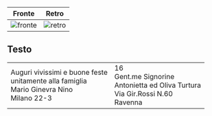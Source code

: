 | Fronte | Retro |
| --- | --- |
| ![fronte](fronte.jpg) | ![retro](retro.jpg) |

## Testo

<table border="0">
    <tr>
        <td>
            Auguri vivissimi e buone feste<br/>
            unitamente alla famiglia<br/>
            Mario Ginevra Nino<br/>
            Milano 22-3
        </td>
        <td>
            16<br/>
            Gent.me Signorine<br/>
            Antonietta ed Oliva Turtura<br/>
            Via Gir.Rossi N.60<br/>
            Ravenna
        </td>
    </tr>